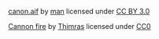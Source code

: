 [canon.aif](https://freesound.org/people/man/sounds/14615/)
by [man](https://freesound.org/people/man/)
licensed under [CC BY 3.0](http://creativecommons.org/licenses/by/3.0/)

[Cannon fire](https://opengameart.org/content/cannon-fire)
by [Thimras](https://opengameart.org/users/thimras)
licensed under [CC0](http://creativecommons.org/publicdomain/zero/1.0/)
